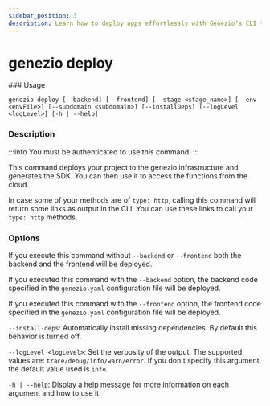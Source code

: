 ```yaml
---
sidebar_position: 3
description: Learn how to deploy apps effortlessly with Genezio’s CLI tool. Access our easy-to-follow instructions for optimized deployment
---
```


# genezio deploy

<head>
  <title>genezio deploy CLI Command | Genezio Documentation</title>
</head>
### Usage

`genezio deploy [--backend] [--frontend] [--stage <stage_name>] [--env <envFile>] [--subdomain <subdomain>] [--installDeps] [--logLevel <logLevel>] [-h | --help]`

### Description

<!-- :::info -->

:::info
You must be authenticated to use this command.
:::

<!-- ::: -->

This command deploys your project to the genezio infrastructure and generates the SDK. You can then use it to access the functions from the cloud.

In case some of your methods are of `type: http`, calling this command will return some links as output in the CLI. You can use these links to call your `type: http` methods.

### Options

If you execute this command without `--backend` or `--frontend` both the backend and the frontend will be deployed.

If you executed this command with the `--backend` option, the backend code specified in the `genezio.yaml` configuration file will be deployed.&#x20;

If you executed this command with the `--frontend` option, the frontend code specified in the `genezio.yaml` configuration file will be deployed.&#x20;

`--install-deps`: Automatically install missing dependencies. By default this behavior is turned off.

`--logLevel <logLevel>`: Set the verbosity of the output. The supported values are: `trace/debug/info/warn/error`. If you don't specify this argument, the default value used is `info`.

`-h | --help`: Display a help message for more information on each argument and how to use it.
